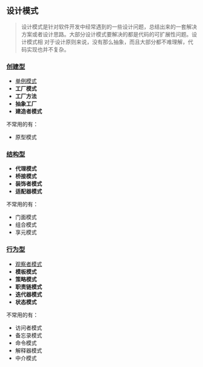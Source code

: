 ## 设计模式

> 设计模式是针对软件开发中经常遇到的一些设计问题，总结出来的一套解决方案或者设计思路。大部分设计模式要解决的都是代码的可扩展性问题。设计模式相
> 对于设计原则来说，没有那么抽象，而且大部分都不难理解，代码实现也并不复杂。

### [创建型](creation)

- [单例模式](creation%2F_1_singleton)
- **工厂模式**
- **工厂方法**
- **抽象工厂**
- **建造者模式**

不常用的有：

- 原型模式

### [结构型](structural)

- **代理模式**
- **桥接模式**
- **装饰者模式**
- **适配器模式**

不常用的有：

- 门面模式
- 组合模式
- 享元模式

### [行为型](behavior)

- [观察者模式](behavior%2F_1_observer)
- **模板模式**
- **策略模式**
- **职责链模式**
- **迭代器模式**
- **状态模式**

不常用的有：

- 访问者模式
- 备忘录模式
- 命令模式
- 解释器模式
- 中介模式